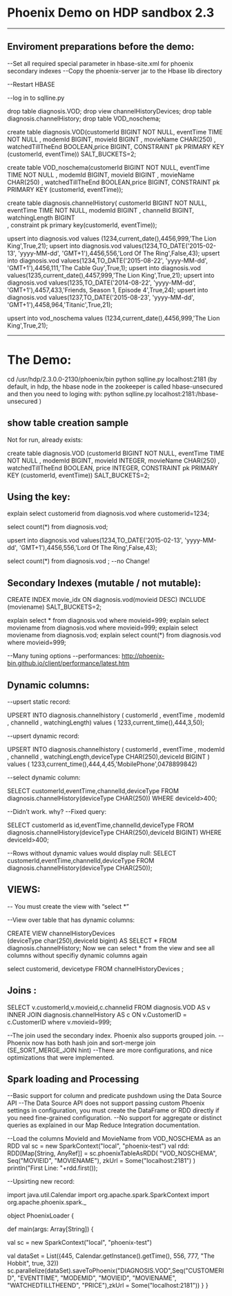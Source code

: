 
<h1>Phoenix Demo on HDP sandbox 2.3</h1>

<hr>
<h2>Enviroment preparations before the demo: </h2>





--Set all required special parameter in hbase-site.xml for phoenix secondary indexes
--Copy the phoenix-server jar to the Hbase lib directory

--Restart HBASE

--log in to sqlline.py

drop table diagnosis.VOD;
drop view  channelHistoryDevices;
drop table diagnosis.channelHistory;
drop table VOD_noschema;



create table diagnosis.VOD(customerId BIGINT NOT NULL,
eventTime TIME NOT NULL ,
modemId BIGINT,
movieId BIGINT ,
movieName CHAR(250) ,
watchedTillTheEnd BOOLEAN,price BIGINT, CONSTRAINT pk PRIMARY KEY (customerId, eventTime)) SALT_BUCKETS=2;

create table VOD_noschema(customerId BIGINT NOT NULL,
eventTime TIME NOT NULL ,
modemId BIGINT,
movieId BIGINT ,
movieName CHAR(250) ,
watchedTillTheEnd BOOLEAN,price BIGINT, CONSTRAINT pk PRIMARY KEY (customerId, eventTime));



create table diagnosis.channelHistory(
customerId BIGINT NOT NULL, 
eventTime TIME NOT NULL,
modemId BIGINT , 
channelId BIGINT, 
watchingLength BIGINT  
  , constraint pk primary key(customerId, eventTime));
  
    
  
upsert into  diagnosis.vod values (1234,current_date(),4456,999,'The Lion King',True,21);
upsert into  diagnosis.vod values(1234,TO_DATE('2015-02-13', 'yyyy-MM-dd', 'GMT+1'),4456,556,'Lord Of The Ring',False,43);
upsert into  diagnosis.vod values(1234,TO_DATE('2015-08-22', 'yyyy-MM-dd', 'GMT+1'),4456,111,'The Cable Guy',True,1);
upsert into  diagnosis.vod values(1235,current_date(),4457,999,'The Lion King',True,21);
upsert into  diagnosis.vod values(1235,TO_DATE('2014-08-22', 'yyyy-MM-dd', 'GMT+1'),4457,433,'Friends, Season 1, Episode 4',True,24);
upsert into  diagnosis.vod values(1237,TO_DATE('2015-08-23', 'yyyy-MM-dd', 'GMT+1'),4458,964,'Titanic',True,21);

upsert into  vod_noschema values (1234,current_date(),4456,999,'The Lion King',True,21);
<hr>

<h1>The Demo:</h1>

cd /usr/hdp/2.3.0.0-2130/phoenix/bin
python sqlline.py  localhost:2181
(by default, in hdp, the hbase node in the zookeeper is called hbase-unsecured
and then you need to loging with: python sqlline.py  localhost:2181:/hbase-unsecured )

<h2>show table creation sample </h2>
Not for run, already exists:  

create table diagnosis.VOD
(customerId BIGINT NOT NULL,
eventTime TIME NOT NULL ,
modemId BIGINT,
movieId INTEGER,
movieName CHAR(250) ,
watchedTillTheEnd BOOLEAN,
price INTEGER, 
CONSTRAINT pk PRIMARY KEY (customerId, eventTime)) 
SALT_BUCKETS=2;

<h2>Using the key:</h2>
explain select customerid from diagnosis.vod where customerid=1234;
  
select count(*) from diagnosis.vod;  

upsert into  diagnosis.vod values(1234,TO_DATE('2015-02-13', 'yyyy-MM-dd', 'GMT+1'),4456,556,'Lord Of The Ring',False,43);

select count(*) from diagnosis.vod ; 
--no Change!

<h2>Secondary Indexes (mutable / not mutable):</h2>

CREATE INDEX movie_idx  ON diagnosis.vod(movieid DESC) INCLUDE (moviename) SALT_BUCKETS=2;

explain select * from diagnosis.vod where movieid=999;
explain select moviename from diagnosis.vod where movieid=999;
explain select moviename  from diagnosis.vod;
explain select count(*)  from diagnosis.vod where movieid=999;

--Many tuning options
--performances: http://phoenix-bin.github.io/client/performance/latest.htm

<h2>Dynamic columns:</h2>
--upsert static record:

UPSERT INTO diagnosis.channelhistory
(
customerId , 
eventTime ,
modemId , 
channelId , 
watchingLength) values
(
1233,current_time(),444,3,50);

--upsert dynamic record:

UPSERT INTO diagnosis.channelhistory
(
customerId , 
eventTime ,
modemId , 
channelId , 
watchingLength,deviceType CHAR(250),deviceId BIGINT ) values
(
1233,current_time(),444,4,45,'MobilePhone',0478899842)

--select dynamic column:

SELECT customerId,eventTime,channelId,deviceType
FROM diagnosis.channelHistory(deviceType CHAR(250))
WHERE deviceId>400;

--Didn’t work. why?
--Fixed query:

SELECT customerId as id,eventTime,channelId,deviceType
FROM diagnosis.channelHistory(deviceType CHAR(250),deviceId BIGINT)
WHERE deviceId>400;

--Rows without dynamic values would display null:
SELECT customerId,eventTime,channelId,deviceType
FROM diagnosis.channelHistory(deviceType CHAR(250));

<h2>VIEWS:</h2>
--	You must create the view with “select *”

--View over table that has dynamic columns:

CREATE VIEW channelHistoryDevices  
(deviceType char(250),deviceId bigint)
 AS
SELECT *
FROM diagnosis.channelHistory;
Now we can select * from the view and see all columns without specifiy dynamic columns again

select customerid, devicetype  FROM channelHistoryDevices ;



<h2>Joins : </h2>
SELECT  v.customerId,v.movieid,c.channelid
FROM diagnosis.VOD AS v
INNER JOIN diagnosis.channelHistory AS c
ON v.CustomerID = c.CustomerID
where v.movieid=999;

--The join used the secondary index. Phoenix also supports grouped join.
--Phoenix now has both hash join and sort-merge join  (SE_SORT_MERGE_JOIN hint)
--There are more configurations, and nice optimizations that were implemented.

<h2>Spark loading and Processing </h2>

--Basic support for column and predicate pushdown using the Data Source API
--The Data Source API does not support passing custom Phoenix settings in configuration, you must create the DataFrame or RDD directly if you need fine-grained configuration.
--No support for aggregate or distinct queries as explained in our Map Reduce Integration documentation.

--Load the columns MovieId and MovieName from VOD_NOSCHEMA as an RDD
      val sc = new SparkContext("local", "phoenix-test")
    val rdd: RDD[Map[String, AnyRef]] = sc.phoenixTableAsRDD(
      "VOD_NOSCHEMA", Seq("MOVIEID", "MOVIENAME"), zkUrl = Some("localhost:2181")
    )
    println("First Line: "+rdd.first());

--Upsirting new record:

import java.util.Calendar
import org.apache.spark.SparkContext
import org.apache.phoenix.spark._

object PhoenixLoader {

def main(args: Array[String]) {

val sc = new SparkContext("local", "phoenix-test")

val dataSet = List((445, Calendar.getInstance().getTime(), 556, 777, "The Hobbit", true, 32))
    sc.parallelize(dataSet).saveToPhoenix("DIAGNOSIS.VOD",Seq("CUSTOMERID", "EVENTTIME", "MODEMID", "MOVIEID", "MOVIENAME", "WATCHEDTILLTHEEND", "PRICE"),zkUrl = Some("localhost:2181"))
  }
}







